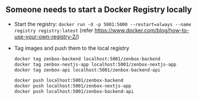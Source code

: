 ## Someone needs to start a Docker Registry locally

- Start the registry: `docker run -d -p 5001:5000 --restart=always --name registry registry:latest` (refer https://www.docker.com/blog/how-to-use-your-own-registry-2/)
- Tag images and push them to the local registry

  ```sh
  docker tag zenbox-backend localhost:5001/zenbox-backend
  docker tag zenbox-nextjs-app localhost:5001/zenbox-nextjs-app
  docker tag zenbox-api localhost:5001/zenbox-backend-api
  ```

  ```sh
  docker push localhost:5001/zenbox-backend
  docker push localhost:5001/zenbox-nextjs-app
  docker push localhost:5001/zenbox-backend-api
  ```
